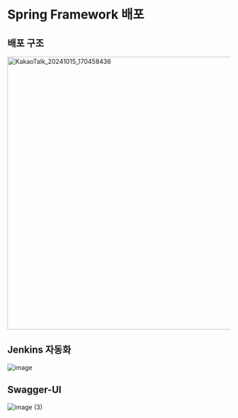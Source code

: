 <h1>Spring Framework 배포</h1>

<h2>배포 구조</h2>

<img width="614" alt="KakaoTalk_20241015_170458436" src="https://github.com/user-attachments/assets/144093b9-f467-4a49-8743-71947e8d1582">

<h2>Jenkins 자동화</h2>

![image](https://github.com/user-attachments/assets/b772143c-62de-4987-b50a-b4ebe38f38cc)

<h2>Swagger-UI</h2>

![image (3)](https://github.com/user-attachments/assets/0cc8597b-91c9-4926-963f-ad487b9ca71b)
